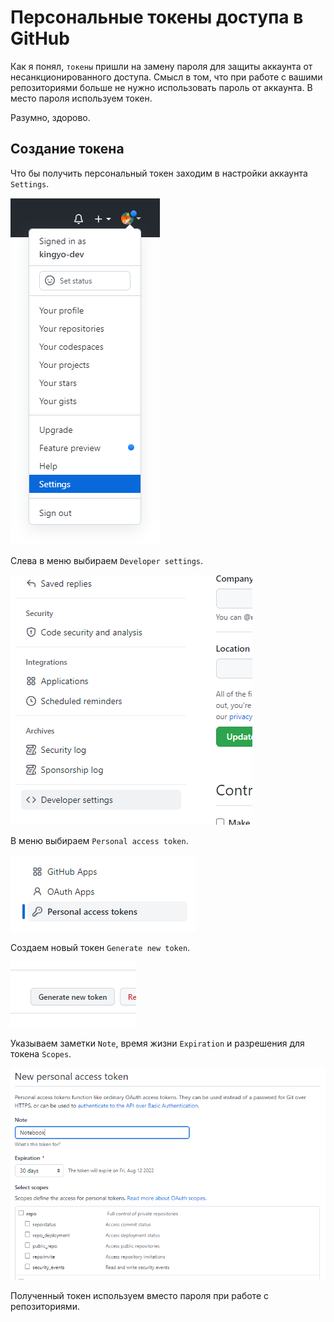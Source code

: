 # Персональные токены доступа в GitHub

Как я понял, `токены` пришли на замену пароля для защиты аккаунта от несанкционированного доступа. Смысл в том, что при работе с вашими репозиториями больше не нужно использовать пароль от аккаунта. В место пароля  используем токен.

Разумно, здорово.

## Создание токена

Что бы получить персональный токен заходим в настройки аккаунта `Settings`.

![Settings](assets/github-access-token/20220713_110535.png)

Слева в меню выбираем `Developer settings`.

![Developer settings](assets/github-access-token/20220713_110842.png)

В меню выбираем `Personal access token`.

![Personal access token](assets/github-access-token/20220713_111136.png)

Создаем новый токен `Generate new token`.

![Generate new token](assets/github-access-token/20220713_111911.png)

Указываем заметки `Note`, время жизни `Expiration` и разрешения для токена `Scopes`. 

![Установки](assets/github-access-token/20220713_111426.png)

Полученный токен используем вместо пароля при работе с репозиториями.